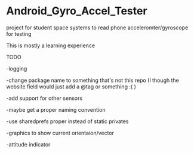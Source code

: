 # Android_Gyro_Accel_Tester
project for student space systems to read phone acceleromter/gyroscope for testing

This is mostly a learning experience

TODO

-logging

-change package name to something that's not this repo (I though the website field would just add a @tag or something :( )

-add support for other sensors

-maybe get a proper naming convention

-use sharedprefs proper instead of static privates

-graphics to show current orientaion/vector 

-attitude indicator


